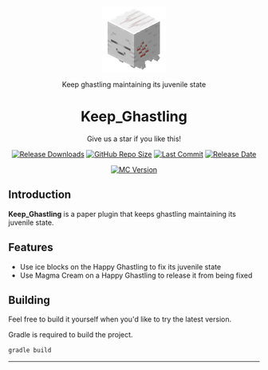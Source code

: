 <a herf="https://github.com/Data708983/Keep_Ghastling">
  <p align="center"><img src="Doc/Img/Ghastling.gif" alt="Ghastling"></p>
</a>
<p align="center">Keep ghastling maintaining its juvenile state</p>

<h1 align="center">
Keep_Ghastling
</h1>

<p align="center">
    Give us a star if you like this!
</p>

<p align="center">
  <a href="https://github.com/Data708983/Keep_Ghastling/releases"><img src="https://img.shields.io/github/downloads/Data708983/Keep_Ghastling/total?color=%239F7AEA" alt="Release Downloads"></a>
  <a href="#"><img src="https://img.shields.io/github/repo-size/Data708983/Keep_Ghastling?color=6882C4" alt="GitHub Repo Size"></a>
  <a href="#"><img src="https://img.shields.io/github/last-commit/Data708983/Keep_Ghastling?color=%23638e66" alt="Last Commit"></a>
  <a href="#"><img src="https://img.shields.io/github/release-date/Data708983/Keep_Ghastling?color=%15" alt="Release Date"></a>
</p>
<p align="center">
  <a href="#"><img src="https://img.shields.io/badge/MC_version-1.21.x-blue" alt="MC Version"></a>
</p>



## Introduction
**Keep_Ghastling** is a paper plugin that keeps ghastling maintaining its juvenile state.

## Features
- Use ice blocks on the Happy Ghastling to fix its juvenile state
- Use Magma Cream on a Happy Ghastling to release it from being fixed

## Building

Feel free to build it yourself when you'd like to try the latest version.

Gradle is required to build the project.


```sh
gradle build
```

---
